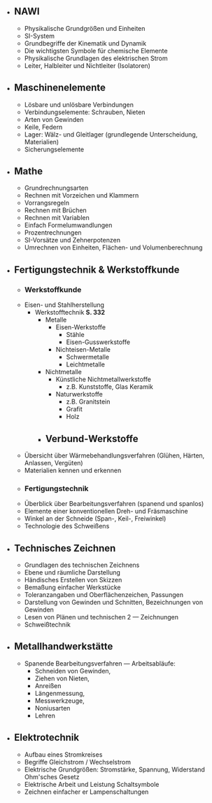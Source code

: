 - ## NAWI
	- Physikalische Grundgrößen und Einheiten
	- SI-System
	- Grundbegriffe der Kinematik und Dynamik
	- Die wichtigsten Symbole für chemische Elemente
	- Physikalische Grundlagen des elektrischen Strom
	- Leiter, Halbleiter und Nichtleiter (Isolatoren)
- ## Maschinenelemente
	- Lösbare und unlösbare Verbindungen
	- Verbindungselemente: Schrauben, Nieten
	- Arten von Gewinden
	- Keile, Federn
	- Lager: Wälz- und Gleitlager (grundlegende Unterscheidung, Materialien)
	- Sicherungselemente
- ## Mathe
	- Grundrechnungsarten
	- Rechnen mit Vorzeichen und Klammern
	- Vorrangsregeln 
	- Rechnen mit Brüchen
	- Rechnen mit Variablen
	- Einfach Formelumwandlungen
	- Prozentrechnungen
	- SI-Vorsätze und Zehnerpotenzen
	- Umrechnen von Einheiten, Flächen- und Volumenberechnung
- ## Fertigungstechnik & Werkstoffkunde
	- ### Werkstoffkunde
	- Eisen- und Stahlherstellung
		- Werkstofftechnik **S. 332**
			- Metalle
				- Eisen-Werkstoffe
					- Stähle
					- Eisen-Gusswerkstoffe
				- Nichteisen-Metalle
					- Schwermetalle
					- Leichtmetalle
			- Nichtmetalle
				- Künstliche Nichtmetallwerkstoffe
					- z.B. Kunststoffe, Glas  Keramik
				- Naturwerkstoffe
					- z.B. Granitstein
					- Grafit
					-  Holz
			- Verbund-Werkstoffe
				- 
	- Übersicht über Wärmebehandlungsverfahren (Glühen, Härten, Anlassen, Vergüten)
	- Materialien kennen und erkennen
	- ### Fertigungstechnik
	- Überblick über Bearbeitungsverfahren (spanend und spanlos) 
	- Elemente einer konventionellen Dreh- und Fräsmaschine
	- Winkel an der Schneide (Span-, Keil-, Freiwinkel)
	- Technologie des Schweißens
- ## Technisches Zeichnen
	- Grundlagen des technischen Zeichnens
	- Ebene und räumliche Darstellung
	- Händisches Erstellen von Skizzen
	- Bemaßung einfacher Werkstücke
	- Toleranzangaben und Oberflächenzeichen, Passungen
	- Darstellung von Gewinden und Schnitten, Bezeichnungen von Gewinden
	- Lesen von Plänen und technischen 2 — Zeichnungen
	- Schweißtechnik
- ## Metallhandwerkstätte
	- Spanende Bearbeitungsverfahren  — Arbeitsabläufe:
		- Schneiden von Gewinden, 
		- Ziehen von Nieten, 
		- Anreißen
		- Längenmessung, 
		- Messwerkzeuge, 
		- Noniusarten
		- Lehren
- ## Elektrotechnik
	- Aufbau eines Stromkreises
	- Begriffe Gleichstrom / Wechselstrom
	- Elektrische Grundgrößen: Stromstärke, Spannung, Widerstand Ohm'sches Gesetz
	- Elektrische Arbeit und Leistung Schaltsymbole
	- Zeichnen einfacher er Lampenschaltungen